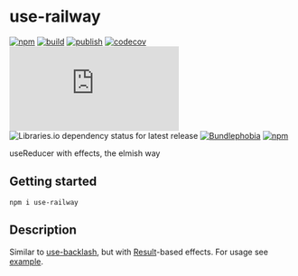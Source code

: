 # use-railway

[![npm](https://img.shields.io/npm/v/use-railway)](https://npm.im/use-railway)
[![build](https://github.com/iyegoroff/use-railway/workflows/build/badge.svg)](https://github.com/iyegoroff/use-railway/actions/workflows/build.yml)
[![publish](https://github.com/iyegoroff/use-railway/workflows/publish/badge.svg)](https://github.com/iyegoroff/use-railway/actions/workflows/publish.yml)
[![codecov](https://codecov.io/gh/iyegoroff/use-railway/branch/main/graph/badge.svg?token=YC314L3ZF7)](https://codecov.io/gh/iyegoroff/use-railway)
[![Type Coverage](https://img.shields.io/badge/dynamic/json.svg?label=type-coverage&prefix=%E2%89%A5&suffix=%&query=$.typeCoverage.atLeast&uri=https%3A%2F%2Fraw.githubusercontent.com%2Fiyegoroff%2Fuse-railway%2Fmain%2Fpackage.json)](https://github.com/plantain-00/type-coverage)
![Libraries.io dependency status for latest release](https://img.shields.io/librariesio/release/npm/use-railway/0.0.4)
[![Bundlephobia](https://img.shields.io/bundlephobia/minzip/use-railway?label=min+gzip)](https://bundlephobia.com/package/use-railway)
[![npm](https://img.shields.io/npm/l/use-railway.svg?t=1495378566926)](https://www.npmjs.com/package/use-railway)

useReducer with effects, the elmish way

## Getting started

```
npm i use-railway
```

## Description

Similar to [use-backlash](https://github.com/iyegoroff/use-backlash), but with [Result](https://github.com/iyegoroff/ts-railway)-based effects. For usage see [example](/examples/my-app/).
